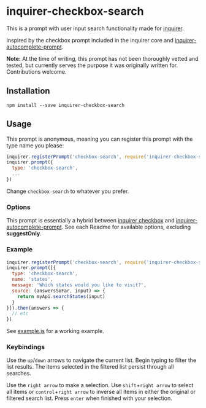 # inquirer-checkbox-search

This is a prompt with user input search functionality made for [inquirer](https://github.com/SBoudrias/Inquirer.js).

Inspired by the checkbox prompt included in the inquirer core and [inquirer-autocomplete-prompt](https://github.com/mokkabonna/inquirer-autocomplete-prompt).

**Note:** At the time of writing, this prompt has not been thoroughly vetted and tested, but currently serves the purpose it was originally written for. Contributions welcome.

## Installation

```
npm install --save inquirer-checkbox-search
```

## Usage

This prompt is anonymous, meaning you can register this prompt with the type name you please:

```javascript
inquirer.registerPrompt('checkbox-search', require('inquirer-checkbox-search'));
inquirer.prompt({
  type: 'checkbox-search',
  ...
})
```

Change `checkbox-search` to whatever you prefer.

### Options

This prompt is essentially a hybrid between [inquirer checkbox](https://github.com/SBoudrias/Inquirer.js#checkbox---type-checkbox) and [inquirer-autocomplete-prompt](https://github.com/mokkabonna/inquirer-autocomplete-prompt). See each Readme for available options, excluding **suggestOnly**.

### Example

```javascript
inquirer.registerPrompt('checkbox-search', require('inquirer-checkbox-search'))
inquirer.prompt([{
  type: 'checkbox-search',
  name: 'states',
  message: 'Which states would you like to visit?',
  source: (answersSoFar, input) => {
    return myApi.searchStates(input)
  }
}]).then(answers => {
  // etc
})
```

See [example.js](https://github.com/lzoog/inquirer-checkbox-search/blob/master/example.js) for a working example.

### Keybindings
Use the `up`/`down` arrows to navigate the current list. Begin typing to filter the list results. The items selected in the filtered list persist through all searches.

Use the `right arrow` to make a selection. Use `shift`+`right arrow` to select all items or `control`+`right arrow` to inverse all items in either the original or filtered search list. Press `enter` when finished with your selection.